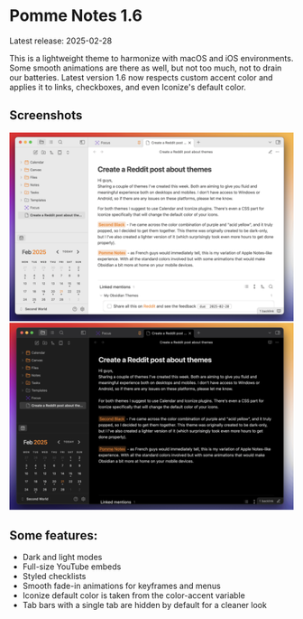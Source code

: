 # Pomme Notes 1.6
Latest release: 2025-02-28

This is a lightweight theme to harmonize with macOS and iOS environments.
Some smooth animations are there as well, but not too much, not to drain our batteries.
Latest version 1.6 now respects custom accent color and applies it to links, checkboxes, and even Iconize's default color.

## Screenshots
![](https://github.com/MrParalloid/pomme-notes/blob/main/some-fresh-themes-to-check-out-second-black-pomme-notes-v0-as15apb0rgke1.png)
![](https://github.com/MrParalloid/pomme-notes/blob/main/some-fresh-themes-to-check-out-second-black-pomme-notes-v0-m479fqb0rgke1.png)

## Some features:
- Dark and light modes
- Full-size YouTube embeds
- Styled checklists
- Smooth fade-in animations for keyframes and menus
- Iconize default color is taken from the color-accent variable
- Tab bars with a single tab are hidden by default for a cleaner look
